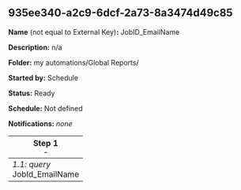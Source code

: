 ## 935ee340-a2c9-6dcf-2a73-8a3474d49c85

**Name** (not equal to External Key)**:** JobID_EmailName

**Description:** n/a

**Folder:** my automations/Global Reports/

**Started by:** Schedule

**Status:** Ready

**Schedule:** Not defined

**Notifications:** _none_


| Step 1<br>_<small>-</small>_ |
| --- |
| _1.1: query_<br>JobId_EmailName |
